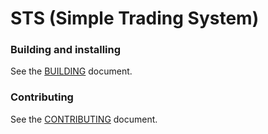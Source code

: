 # STS (Simple Trading System)

### Building and installing

See the [BUILDING](BUILDING.md) document.

### Contributing

See the [CONTRIBUTING](CONTRIBUTING.md) document.
